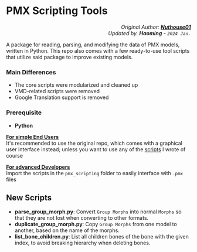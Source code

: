 # PMX Scripting Tools
<p align="right"><i>
Original Author: <b><a href="https://github.com/Nuthouse01/PMX-VMD-Scripting-Tools">Nuthouse01</a></b><br>
Updated by. <b>Haoming</b> - <code>2024 Jan.</code>
</i></p>

A package for reading, parsing, and modifying the data of PMX models, written in Python.
This repo also comes with a few ready-to-use tool scripts that utilize said package to improve existing models.

### Main Differences
- The core scripts were modularized and cleaned up 
- VMD-related scripts were removed
- Google Translation support is removed

### Prerequisite
- **Python**

<ins>**For simple End Users**</ins><br>
It's recommended to use the original repo, which comes with a graphical user interface instead;
unless you want to use any of the [scripts](#new-scripts) I wrote of course

<ins>**For advanced Developers**</ins><br>
Import the scripts in the `pmx_scripting` folder to easily interface with `.pmx` files

## New Scripts
- **parse_group_morph.py**: Convert `Group Morphs` into normal `Morphs` so that they are not lost when converting to other formats.
- **duplicate_group_morph.py**: Copy `Group Morphs` from one model to another, based on the name of the morphs.
- **list_bone_children.py**: List all children bones of the bone with the given index, to avoid breaking hierarchy when deleting bones.
